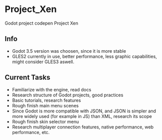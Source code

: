 # Project_Xen

Godot project codepen Project Xen

## Info
  *  Godot 3.5 version was choosen, since it is more stable
  *  GLES2 currently in use, better performance, less graphic capabilities, might consider GLES3 aswell.

## Current Tasks
  *  Familiarize with the engine, read docs
  *  Research structure of Godot projects, good practices
  *  Basic tutorials, research features
  *  Rough finish main menu scenes
  *  Since Godot is more compatible with JSON, and JSON is simpler and more widely used (for example in JS) than XML, research its scope
  *  Rough finish skin selector menu
  *  Research multiplayer connection features, native performance, web performance, etc.
